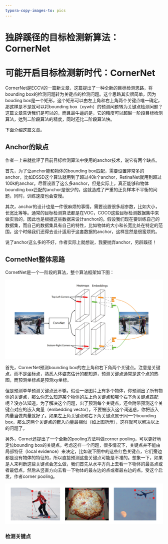 ```yaml
---
typora-copy-images-to: pics
---
```


# 独辟蹊径的目标检测新算法：CornerNet

# 可能开启目标检测新时代：CornerNet

CornerNet是ECCV的一篇新文章，这篇提出了一种全新的目标检测思路，将bounding box的检测问题转为关键点的检测问题。这个思路其实很简单，因为bouding box是一个矩形，这个矩形可以由左上角和右上角两个关键点唯一确定，那这样是不是就可以将bounding box（xywh）的预测问题转为关键点检测问题？这篇文章告诉我们是可以的，而且最牛逼的是，它的精度可以超越一阶段目标检测算法，达到二阶段算法的精度，同时还比二阶段算法快。

下面介绍这篇文章。

## Anchor的缺点

作者一上来就批评了目前目标检测算法中使用的anchor技术，说它有两个缺点。

首先，为了让anchor能和物体的bounding box匹配，需要设置非常多的anchor，比如DSSD这个算法就用到了超过40k个anchor，RetinaNet就用到超过100k的anchor。尽管设置了这么多anchor，但是实际上，真正能够和物体bounding box匹配的anchor是很少的，这就造成了严重的正负样本不平衡的问题，同时，训练速度也会变慢。

其次，anchor的设计也是一件很麻烦的事情，需要设置很多超参数，比如大小，长宽比等等。通常的目标检测算法都是在VOC，COCO这些目标检测数据集中来做实验的，因此也是根据这些数据来设计anchor的。假设我们现在要训练自己的数据集，而自己的数据集具有自己的特性，比如物体的大小和长宽比处在特定的范围，这个时候我们还得去设计适用于这套数据的anchor，这样显然是很蛮烦的。

说了anchor这么多的不好，作者实际上就想说，我要抛弃anchor，另辟蹊径！

## CornetNet整体思路

CornetNet是一个一阶段的算法，整个算法框架如下图：

![1533864404079](pics/1533864404079.png)

首先，CornerNet预测bounding box的左上角和右下角两个关键点。注意是关键点，而不是坐标点，熟悉人体姿态估计的都知道，预测关键点通常是这个点的热图，而预测坐标点是预测xy坐标。

但是预测单单预测关键点还不够。假设一张图片上有多个物体，你预测出了所有物体的关键点，那么你怎么知道某个物体的左上角关键点和哪个右下角关键点匹配呢？没办法知道。为了解决这个问题，出了预测每个关键点，还会附带预测这个关键点对应的嵌入向量（embedding vector），不要被嵌入这个词迷惑，你把嵌入向量当做向量就好了。如果左上角关键点和右下角关键点属于同一个bounding box，那么这两个关键点的嵌入向量最相似（如上图所示），这样就可以解决以上的问题了。

另外，Cornet还提出了一个全新的pooling方法叫做corner pooling，可以更好地定位bounding box的关键点。考虑这样一个问题，很多情况下，关键点并不能由局部特征（local evidence）来决定，比如说下图中的这些红色关键点，它们旁边都是没有物体的特征的，所以直接预测这些关键点可能是不准的。想象一下，如果是人来判断这些关键点会怎么做，我们首先从水平方向上去看一下物体的最高点或者最低点，然后从竖直方向去看一下物体的最左边的点或者最右边的点。受这个启发，作者corner pooling。

![1533864674006](pics/1533864674006.png)



### 检测关键点

